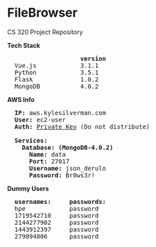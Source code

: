 # FileBrowser
CS 320 Project Repository

<b>Tech Stack</b> 
<pre>
                    <b>version</b>
  Vue.js            3.1.1
  Python            3.5.1
  Flask             1.0.2
  MongoDB           4.0.2
</pre>  
  
<b>AWS Info</b>
<pre>
  <b>IP:</b> aws.kylesilverman.com
  <b>User:</b> ec2-user
  <b>Auth:</b> <a href=https://drive.google.com/file/d/1n0IADU0a1ho1Jx_A81_kBRYFSu5XKKUp/view?usp=sharing>Private Key</a> (Do not distribute)
  
  <b>Services:</b>
    <b>Database: (MongoDB-4.0.2)</b>
      <b>Name:</b> data
      <b>Port:</b> 27017
      <b>Username:</b> json_derulo
      <b>Password:</b> Br0ws3r!
</pre>

<b>Dummy Users</b>
<pre>
  <b>usernames:</b>     <b>passwords:</b>
  hpe            password
  1719542710     password
  2144277902     password
  1443912397     password
  279894806      password
</pre>
